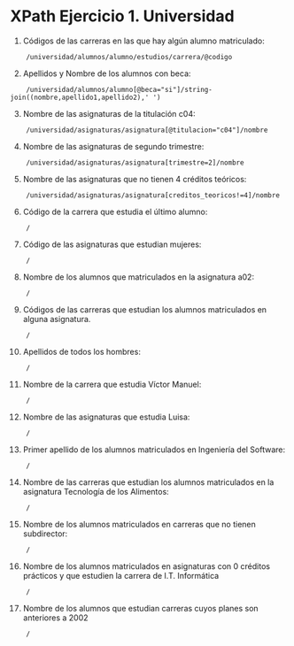 # XPath Ejercicio 1. Universidad
1.  Códigos de las carreras en las que hay algún alumno matriculado: 
```
    /universidad/alumnos/alumno/estudios/carrera/@codigo
```
2.  Apellidos y Nombre de los alumnos con beca: 
```
    /universidad/alumnos/alumno[@beca="si"]/string-join((nombre,apellido1,apellido2),' ')
```
3.  Nombre de las asignaturas de la titulación c04:
```
    /universidad/asignaturas/asignatura[@titulacion="c04"]/nombre
```
4.  Nombre de las asignaturas de segundo trimestre:
```
    /universidad/asignaturas/asignatura[trimestre=2]/nombre
```
5.  Nombre de las asignaturas que no tienen 4 créditos teóricos:
```
    /universidad/asignaturas/asignatura[creditos_teoricos!=4]/nombre
```
6.  Código de la carrera que estudia el último alumno:
```
    /
```
7.  Código de las asignaturas que estudian mujeres:
```
    /
```
8.  Nombre de los alumnos que matriculados en la asignatura a02:
```
    /
```
9.  Códigos de las carreras que estudian los alumnos matriculados en alguna asignatura.
```
    /
```
10.  Apellidos de todos los hombres:
```
    /
```
11.  Nombre de la carrera que estudia Víctor Manuel:
```
    /
```
12. Nombre de las asignaturas que estudia Luisa:
```
    /
```
13. Primer apellido de los alumnos matriculados en Ingeniería del Software:
```
    /
```
14. Nombre de las carreras que estudian los alumnos matriculados en la asignatura Tecnología 
de los Alimentos:
```
    /
```
15.   Nombre de los alumnos matriculados en carreras que no tienen subdirector:
```
    /
```
16.   Nombre de los alumnos matriculados en asignaturas con 0 créditos prácticos y que estudien 
la carrera de I.T. Informática 
```
    /
```
17.    Nombre de los alumnos que estudian carreras cuyos planes son anteriores a 2002
```
    /
```